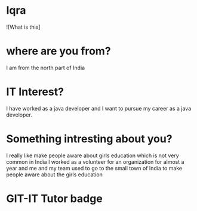 # Iqra
![What is this]

# where are you from?
I am from the north part of India 

# IT Interest?
I have worked as a java developer and I want to pursue my career as a java developer.

# Something intresting about you?
I really like make people aware about girls education which is not very common in India I worked as a volunteer for an organization for almost a year and me and my team used to go to the small town of India to make people aware about the girls education

# GIT-IT Tutor badge



